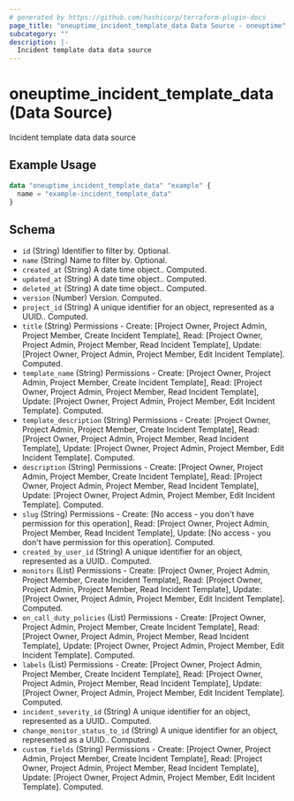 ```yaml
---
# generated by https://github.com/hashicorp/terraform-plugin-docs
page_title: "oneuptime_incident_template_data Data Source - oneuptime"
subcategory: ""
description: |-
  Incident template data data source
---
```


# oneuptime_incident_template_data (Data Source)

Incident template data data source

## Example Usage

```terraform
data "oneuptime_incident_template_data" "example" {
  name = "example-incident_template_data"
}
```

## Schema

- `id` (String) Identifier to filter by. Optional.
- `name` (String) Name to filter by. Optional.
- `created_at` (String) A date time object.. Computed.
- `updated_at` (String) A date time object.. Computed.
- `deleted_at` (String) A date time object.. Computed.
- `version` (Number) Version. Computed.
- `project_id` (String) A unique identifier for an object, represented as a UUID.. Computed.
- `title` (String) Permissions - Create: [Project Owner, Project Admin, Project Member, Create Incident Template], Read: [Project Owner, Project Admin, Project Member, Read Incident Template], Update: [Project Owner, Project Admin, Project Member, Edit Incident Template]. Computed.
- `template_name` (String) Permissions - Create: [Project Owner, Project Admin, Project Member, Create Incident Template], Read: [Project Owner, Project Admin, Project Member, Read Incident Template], Update: [Project Owner, Project Admin, Project Member, Edit Incident Template]. Computed.
- `template_description` (String) Permissions - Create: [Project Owner, Project Admin, Project Member, Create Incident Template], Read: [Project Owner, Project Admin, Project Member, Read Incident Template], Update: [Project Owner, Project Admin, Project Member, Edit Incident Template]. Computed.
- `description` (String) Permissions - Create: [Project Owner, Project Admin, Project Member, Create Incident Template], Read: [Project Owner, Project Admin, Project Member, Read Incident Template], Update: [Project Owner, Project Admin, Project Member, Edit Incident Template]. Computed.
- `slug` (String) Permissions - Create: [No access - you don't have permission for this operation], Read: [Project Owner, Project Admin, Project Member, Read Incident Template], Update: [No access - you don't have permission for this operation]. Computed.
- `created_by_user_id` (String) A unique identifier for an object, represented as a UUID.. Computed.
- `monitors` (List) Permissions - Create: [Project Owner, Project Admin, Project Member, Create Incident Template], Read: [Project Owner, Project Admin, Project Member, Read Incident Template], Update: [Project Owner, Project Admin, Project Member, Edit Incident Template]. Computed.
- `on_call_duty_policies` (List) Permissions - Create: [Project Owner, Project Admin, Project Member, Create Incident Template], Read: [Project Owner, Project Admin, Project Member, Read Incident Template], Update: [Project Owner, Project Admin, Project Member, Edit Incident Template]. Computed.
- `labels` (List) Permissions - Create: [Project Owner, Project Admin, Project Member, Create Incident Template], Read: [Project Owner, Project Admin, Project Member, Read Incident Template], Update: [Project Owner, Project Admin, Project Member, Edit Incident Template]. Computed.
- `incident_severity_id` (String) A unique identifier for an object, represented as a UUID.. Computed.
- `change_monitor_status_to_id` (String) A unique identifier for an object, represented as a UUID.. Computed.
- `custom_fields` (String) Permissions - Create: [Project Owner, Project Admin, Project Member, Create Incident Template], Read: [Project Owner, Project Admin, Project Member, Read Incident Template], Update: [Project Owner, Project Admin, Project Member, Edit Incident Template]. Computed.
